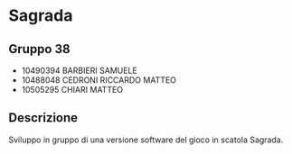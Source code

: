 # Sagrada

## Gruppo 38
 - 10490394 BARBIERI SAMUELE
 - 10488048 CEDRONI RICCARDO MATTEO
 - 10505295 CHIARI MATTEO

## Descrizione
Sviluppo in gruppo di una versione software del gioco in scatola Sagrada.

